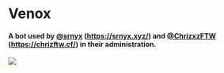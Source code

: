 # Venox
#### A bot used by [@srnyx](https://github.com/srnyx) (https://srnyx.xyz/) and [@ChrizxzFTW](https://github.com/Chrizxz) (https://chrizftw.cf/) in their administration.
<a href="https://v.srnyx.xyz" title="Website" alt="Website">
			<img src="https://img.srnyx.xyz/r/ky6418r150a.png"/>
</a>
